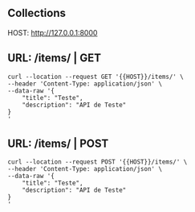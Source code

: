 ## Collections

HOST: http://127.0.0.1:8000

## URL: /items/ | <b>GET</b>
```cURL
curl --location --request GET '{{HOST}}/items/' \
--header 'Content-Type: application/json' \
--data-raw '{
    "title": "Teste",
    "description": "API de Teste"
}
'
```

## URL: /items/ | <b>POST</b>
```cURL
curl --location --request POST '{{HOST}}/items/' \
--header 'Content-Type: application/json' \
--data-raw '{
    "title": "Teste",
    "description": "API de Teste"
}
'
```